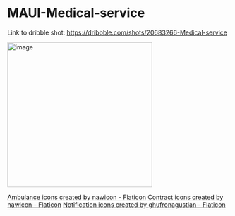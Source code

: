 # MAUI-Medical-service

Link to dribble shot: https://dribbble.com/shots/20683266-Medical-service

<img width="328" alt="image" src="https://user-images.githubusercontent.com/8330262/221355051-e06892b9-dae9-46eb-9af0-476fbe9e5c8b.png">


<a href="https://www.flaticon.com/free-icons/ambulance" title="ambulance icons">Ambulance icons created by nawicon - Flaticon</a>
<a href="https://www.flaticon.com/free-icons/contract" title="contract icons">Contract icons created by nawicon - Flaticon</a>
<a href="https://www.flaticon.com/free-icons/notification" title="notification icons">Notification icons created by ghufronagustian - Flaticon</a>
